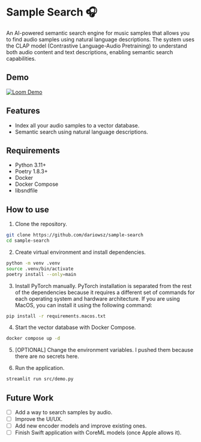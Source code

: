 # Sample Search 🎧

An AI-powered semantic search engine for music samples that allows you to find audio samples using natural language descriptions. The system uses the CLAP model (Contrastive Language-Audio Pretraining) to understand both audio content and text descriptions, enabling semantic search capabilities.

## Demo

[![Loom Demo](https://www.loom.com/share/f41e5a06b34e448899467bd3a7bae744?sid=af18dfbb-d8b6-42ac-ae9e-2359f4acf318)](https://www.loom.com/share/f41e5a06b34e448899467bd3a7bae744?sid=af18dfbb-d8b6-42ac-ae9e-2359f4acf318)

## Features

- Index all your audio samples to a vector database.
- Semantic search using natural language descriptions.

## Requirements

- Python 3.11+
- Poetry 1.8.3+
- Docker
- Docker Compose
- libsndfile

## How to use

1. Clone the repository.
```bash
git clone https://github.com/dariowsz/sample-search
cd sample-search
```

2. Create virtual environment and install dependencies.
```bash
python -m venv .venv
source .venv/bin/activate
poetry install --only=main
```

3. Install PyTorch manually.
PyTorch installation is separated from the rest of the dependencies because it requires a different set of commands for each operating system and hardware architecture. If you are using MacOS, you can install it using the following command:
```bash
pip install -r requirements.macos.txt
```

4. Start the vector database with Docker Compose.
```bash
docker compose up -d
```

5. [OPTIONAL] Change the environment variables. I pushed them because there are no secrets here.


6. Run the application.
```bash
streamlit run src/demo.py
```

## Future Work

- [ ] Add a way to search samples by audio.
- [ ] Improve the UI/UX.
- [ ] Add new encoder models and improve existing ones.
- [ ] Finish Swift application with CoreML models (once Apple allows it).